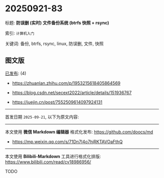 # 20250921-83

标题:
**防误删 (实时) 文件备份系统 (btrfs 快照 + rsync)**

索引: `计算机入门`

关键词: 备份, btrfs, rsync, linux, 防误删, 文件, 快照


## 图文版

[已发布](./a.md): (4)

+ <https://zhuanlan.zhihu.com/p/1953215618405864569>

+ <https://blog.csdn.net/secext2022/article/details/151936767>

+ <https://juejin.cn/post/7552509614097924131>

----

首发日期 `2025-09-21`, 以下为原文内容:

----

本文使用 **微信 Markdown 编辑器** 格式化发布: <https://github.com/doocs/md>

+ <https://mp.weixin.qq.com/s/71Dn7I4o7hjRKTAVOaFthQ>

----

本文使用 **Bilibili-Markdown** 工具进行格式化排版:
<https://www.bilibili.com/read/cv18986956/>

TODO
